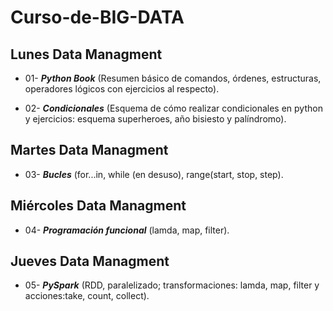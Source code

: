 # Curso-de-BIG-DATA
## Lunes Data Managment

- 01- ***Python Book*** (Resumen básico de comandos, órdenes, estructuras, operadores lógicos con ejercicios al respecto).

- 02- ***Condicionales*** (Esquema de cómo realizar condicionales en python y ejercicios: esquema superheroes, año bisiesto y palíndromo).

## Martes Data Managment

- 03- ***Bucles*** (for...in, while (en desuso), range(start, stop, step).

## Miércoles Data Managment

- 04- ***Programación funcional*** (lamda, map, filter).

## Jueves Data Managment

- 05- ***PySpark*** (RDD, paralelizado; transformaciones: lamda, map, filter y acciones:take, count, collect).
